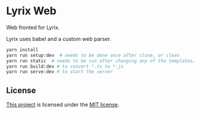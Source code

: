 Lyrix Web
=========

Web fronted for Lyrix. 


Lyrix uses babel and a custom web parser. 

```bash
yarn install
yarn run setup:dev  # needs to be done once after clone, or clean
yarn run static  # needs to be run after changing any of the templates/*.html files 
yarn run build:dev # to convert *.ts to *.js
yarn run serve:dev # to start the server
```

License
-------
[This project](https://github.com/lyrix-music/web) is licensed under the [MIT license](./LICENSE).

